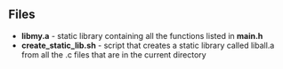 ## Files
- **libmy.a** - static library containing all the functions listed in **main.h**
- **create_static_lib.sh** - script that creates a static library called liball.a from all the .c files that are in the current directory
